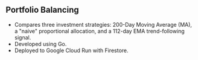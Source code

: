 ## Portfolio Balancing

- Compares three investment strategies: 200-Day Moving Average (MA), a "naive" proportional allocation, and a 112-day EMA trend-following signal.
- Developed using Go.
- Deployed to Google Cloud Run with Firestore.